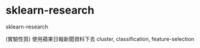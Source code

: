 # sklearn-research
sklearn-research

(實驗性質) 使用蘋果日報新聞資料下去 cluster, classification, feature-selection
